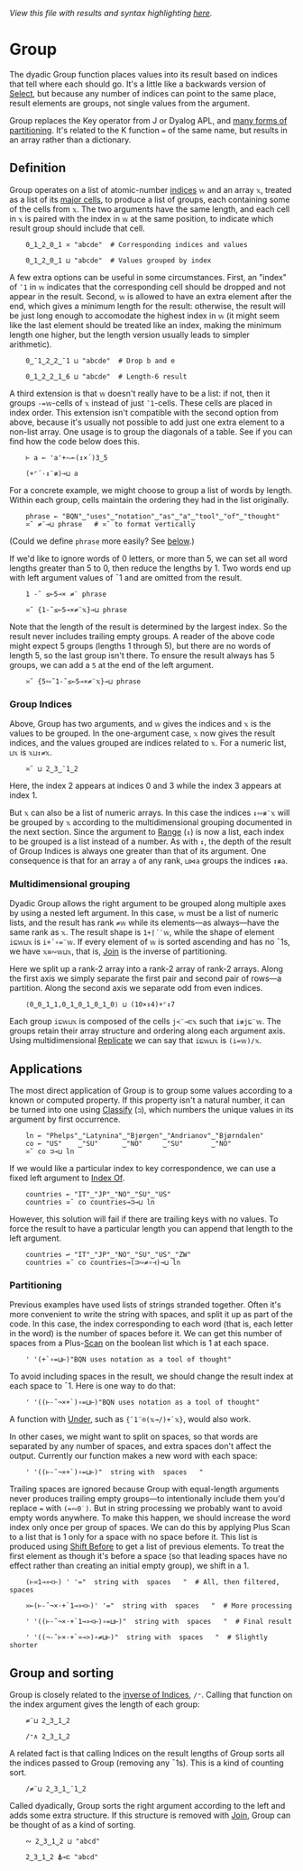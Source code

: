 *View this file with results and syntax highlighting [here](https://mlochbaum.github.io/BQN/doc/group.html).*

# Group

<!--GEN
Num ← ·Highlight •Repr
Str ← ·Highlight '"'(∾∾⊣)⊢
wf ← Num¨ wv ← 0‿¯1‿¯1‿2‿0
xf ← Str¨ xv ← "zero"‿"one"‿"two"‿"three"‿"four"
zi ← ↕≠ zf ← wv⊔xf
d ← 80‿28
Pos ↩ Pos d⊸×
dim ← 7‿7.3
sh  ← 0.6‿0

rc ← At "class=code|stroke-width=1|rx=12"
Ge ← "g"⊸At⊸Enc
g  ← "text-anchor=middle|font-family=BQN,monospace"
dg ← "font-size=24px|text-anchor=start|fill=currentColor|opacity=0.9"
tg ← "font-size=18px"
cg ← "font-size=16px|text-anchor=end"
lg ← "class=yellow|stroke-width=2"
bg ← "class=green|stroke-width=1.5|style=fill:none"

C ← (↕-2÷˜-⟜1)∘≠
zgp ← (2÷˜»⊸+-⊢´)+`0.6+≠¨zf
zp ← zgp + C¨ zf

Text ← ("text" Attr Pos)⊸Enc
ty‿txf‿tt ← ⟨
  +`¯2.3‿1‿3‿1.3
  ⟨C,  C,  ∾zp, zgp⟩
  ⟨wf, xf, ∾zf, Num¨zi⟩
⟩
tp ← (tx←txf{𝕎𝕩}¨tt)≍¨¨ty
lp ← (∾wv⊸⊔)⊸(((0.2‿¯0.5×⌜0‿1)+≍)¨)´1‿2⊏tp
b ← (0.4⌈0.2+≠¨zf) {∾"M vhv"∾¨FmtNum (0‿1‿1‿0‿1⊏d)×(⟨𝕨÷¯2,¯1.8⟩+𝕩)∾⟨1,𝕨,¯1⟩}¨ 3⊑tp

((∾˜d)×(-⊸∾0‿0.6)+(¯2÷˜sh⊸+)⊸∾1‿0.2+dim) SVG g Ge ⟨
  "rect" Elt rc ∾ (Pos -dim÷2)∾"width"‿"height"≍˘FmtNum d×dim-sh
  dg Ge (¯1.2+⊑⊑tp) Text "Group"
  tg Ge ∾tp Text¨○∾ tt
  cg Ge ((¯0.8+⊑⊑tx)≍¨3↑ty) Text⟜Highlight¨ "𝕨"‿"𝕩"‿"𝕨⊔𝕩"
  lg Ge (<"xy"≍⌜"12") ("line" Elt ≍˘○⥊)⟜(FmtNum d×⍉)¨ lp
  bg Ge ("path" Elt "d"⋈⊢)¨ b
⟩
-->

The dyadic Group function places values into its result based on indices that tell where each should go. It's a little like a backwards version of [Select](select.md), but because any number of indices can point to the same place, result elements are groups, not single values from the argument.

Group replaces the Key operator from J or Dyalog APL, and [many forms of partitioning](https://aplwiki.com/wiki/Partition_representations). It's related to the K function `=` of the same name, but results in an array rather than a dictionary.

## Definition

Group operates on a list of atomic-number [indices](indices.md) `𝕨` and an array `𝕩`, treated as a list of its [major cells](array.md#cells), to produce a list of groups, each containing some of the cells from `𝕩`. The two arguments have the same length, and each cell in `𝕩` is paired with the index in `𝕨` at the same position, to indicate which result group should include that cell.

        0‿1‿2‿0‿1 ≍ "abcde"  # Corresponding indices and values

        0‿1‿2‿0‿1 ⊔ "abcde"  # Values grouped by index

A few extra options can be useful in some circumstances. First, an "index" of `¯1` in `𝕨` indicates that the corresponding cell should be dropped and not appear in the result. Second, `𝕨` is allowed to have an extra element after the end, which gives a minimum length for the result: otherwise, the result will be just long enough to accomodate the highest index in `𝕨` (it might seem like the last element should be treated like an index, making the minimum length one higher, but the length version usually leads to simpler arithmetic).

        0‿¯1‿2‿2‿¯1 ⊔ "abcde"  # Drop b and e

        0‿1‿2‿2‿1‿6 ⊔ "abcde"  # Length-6 result

A third extension is that `𝕨` doesn't really have to be a list: if not, then it groups `-=𝕨`-cells of `𝕩` instead of just `¯1`-cells. These cells are placed in index order. This extension isn't compatible with the second option from above, because it's usually not possible to add just one extra element to a non-list array. One usage is to group the diagonals of a table. See if you can find how the code below does this.

        ⊢ a ← 'a'+⥊⟜(↕×´)3‿5

        (+⌜´·↕¨≢)⊸⊔ a

For a concrete example, we might choose to group a list of words by length. Within each group, cells maintain the ordering they had in the list originally.

        phrase ← "BQN"‿"uses"‿"notation"‿"as"‿"a"‿"tool"‿"of"‿"thought"
        ≍˘ ≠¨⊸⊔ phrase   # ≍˘ to format vertically

(Could we define `phrase` more easily? See [below](#partitioning).)

If we'd like to ignore words of 0 letters, or more than 5, we can set all word lengths greater than 5 to 0, then reduce the lengths by 1. Two words end up with left argument values of ¯1 and are omitted from the result.

        1 -˜ ≤⟜5⊸× ≠¨ phrase

        ≍˘ {1-˜≤⟜5⊸×≠¨𝕩}⊸⊔ phrase

Note that the length of the result is determined by the largest index. So the result never includes trailing empty groups. A reader of the above code might expect 5 groups (lengths 1 through 5), but there are no words of length 5, so the last group isn't there. To ensure the result always has 5 groups, we can add a `5` at the end of the left argument.

        ≍˘ {5∾˜1-˜≤⟜5⊸×≠¨𝕩}⊸⊔ phrase

### Group Indices

Above, Group has two arguments, and `𝕨` gives the indices and `𝕩` is the values to be grouped. In the one-argument case, `𝕩` now gives the result indices, and the values grouped are indices related to `𝕩`. For a numeric list, `⊔𝕩` is `𝕩⊔↕≠𝕩`.

        ≍˘ ⊔ 2‿3‿¯1‿2

Here, the index 2 appears at indices 0 and 3 while the index 3 appears at index 1.

But `𝕩` can also be a list of numeric arrays. In this case the indices `↕∾≢¨𝕩` will be grouped by `𝕩` according to the multidimensional grouping documented in the next section. Since the argument to [Range](range.md) (`↕`) is now a list, each index to be grouped is a list instead of a number. As with `↕`, the depth of the result of Group Indices is always one greater than that of its argument. One consequence is that for an array `a` of any rank, `⊔⋈a` groups the indices `↕≢a`.

### Multidimensional grouping

Dyadic Group allows the right argument to be grouped along multiple axes by using a nested left argument. In this case, `𝕨` must be a list of numeric lists, and the result has rank `≠𝕨` while its elements—as always—have the same rank as `𝕩`. The result shape is `1+⌈´¨𝕨`, while the shape of element `i⊑𝕨⊔𝕩` is `i+´∘=¨𝕨`. If every element of `𝕨` is sorted ascending and has no ¯1s, we have `𝕩≡∾𝕨⊔𝕩`, that is, [Join](join.md#join) is the inverse of partitioning.

Here we split up a rank-2 array into a rank-2 array of rank-2 arrays. Along the first axis we simply separate the first pair and second pair of rows—a partition. Along the second axis we separate odd from even indices.

        ⟨0‿0‿1‿1,0‿1‿0‿1‿0‿1‿0⟩ ⊔ (10×↕4)+⌜↕7

Each group `i⊑𝕨⊔𝕩` is composed of the cells `j<¨⊸⊏𝕩` such that `i≢j⊑¨𝕨`. The groups retain their array structure and ordering along each argument axis. Using multidimensional [Replicate](replicate.md) we can say that `i⊑𝕨⊔𝕩` is `(i=𝕨)/𝕩`.

## Applications

The most direct application of Group is to group some values according to a known or computed property. If this property isn't a natural number, it can be turned into one using [Classify](selfcmp.md#classify) (`⊐`), which numbers the unique values in its argument by first occurrence.

        ln ← "Phelps"‿"Latynina"‿"Bjørgen"‿"Andrianov"‿"Bjørndalen"
        co ← "US"    ‿"SU"      ‿"NO"     ‿"SU"       ‿"NO"
        ≍˘ co ⊐⊸⊔ ln

If we would like a particular index to key correspondence, we can use a fixed left argument to [Index Of](search.md#index-of).

        countries ← "IT"‿"JP"‿"NO"‿"SU"‿"US"
        countries ≍˘ co countries⊸⊐⊸⊔ ln

However, this solution will fail if there are trailing keys with no values. To force the result to have a particular length you can append that length to the left argument.

        countries ↩ "IT"‿"JP"‿"NO"‿"SU"‿"US"‿"ZW"
        countries ≍˘ co countries⊸(⊐∾≠∘⊣)⊸⊔ ln

### Partitioning

Previous examples have used lists of strings stranded together. Often it's more convenient to write the string with spaces, and split it up as part of the code. In this case, the index corresponding to each word (that is, each letter in the word) is the number of spaces before it. We can get this number of spaces from a Plus-[Scan](scan.md) on the boolean list which is 1 at each space.

        ' '(+`∘=⊔⊢)"BQN uses notation as a tool of thought"

To avoid including spaces in the result, we should change the result index at each space to ¯1. Here is one way to do that:

        ' '((⊢-˜¬×+`)∘=⊔⊢)"BQN uses notation as a tool of thought"

A function with [Under](under.md), such as `` {¯1¨⌾(𝕩⊸/)+`𝕩} ``, would also work.

In other cases, we might want to split on spaces, so that words are separated by any number of spaces, and extra spaces don't affect the output. Currently our function makes a new word with each space:

        ' '((⊢-˜¬×+`)∘=⊔⊢)"  string with  spaces   "

Trailing spaces are ignored because Group with equal-length arguments never produces trailing empty groups—to intentionally include them you'd replace `=` with `(=∾0˙)`. But in string processing we probably want to avoid empty words anywhere. To make this happen, we should increase the word index only once per group of spaces. We can do this by applying Plus Scan to a list that is 1 only for a space with no space before it. This list is produced using [Shift Before](shift.md) to get a list of previous elements. To treat the first element as though it's before a space (so that leading spaces have no effect rather than creating an initial empty group), we shift in a 1.

        (⊢≍1⊸»<⊢) ' '="  string with  spaces   "  # All, then filtered, spaces

        ≍⟜(⊢-˜¬×·+`1⊸»<⊢)' '="  string with  spaces   "  # More processing

        ' '((⊢-˜¬×·+`1⊸»<⊢)∘=⊔⊢)"  string with  spaces   "  # Final result

        ' '((¬-˜⊢×·+`»⊸>)∘≠⊔⊢)"  string with  spaces   "  # Slightly shorter

## Group and sorting

Group is closely related to the [inverse of Indices](replicate.md#inverse), `/⁼`. Calling that function on the index argument gives the length of each group:

        ≠¨⊔ 2‿3‿1‿2

        /⁼∧ 2‿3‿1‿2

A related fact is that calling Indices on the result lengths of Group sorts all the indices passed to Group (removing any ¯1s). This is a kind of counting sort.

        /≠¨⊔ 2‿3‿1‿¯1‿2

Called dyadically, Group sorts the right argument according to the left and adds some extra structure. If this structure is removed with [Join](join.md#join), Group can be thought of as a kind of sorting.

        ∾ 2‿3‿1‿2 ⊔ "abcd"

        2‿3‿1‿2 ⍋⊸⊏ "abcd"
